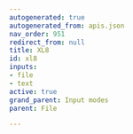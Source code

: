 ```yaml
---
autogenerated: true
autogenerated_from: apis.json
nav_order: 951
redirect_from: null
title: XL8
id: xl8
inputs:
- file
- text
active: true
grand_parent: Input modes
parent: File

---
```


